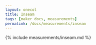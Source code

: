 ```yaml
---
layout: onecol
title: Inseam
tags: [maker docs, measurements]
permalink: /docs/measurements/inseam
---
```

{% include measurements/inseam.md %}
